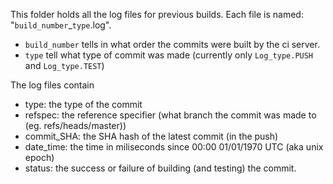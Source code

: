 This folder holds all the log files for previous builds. Each file is named:
"`build_number`_`type`.log".
* `build_number` tells in what order the commits were built by the ci server.
* `type` tell what type of commit was made (currently only `Log_type.PUSH` and `Log_type.TEST`)

The log files contain
* type: the type of the commit
* refspec: the reference specifier (what branch the commit was made to (eg. refs/heads/master))
* commit_SHA: the SHA hash of the latest commit (in the push)
* date_time: the time in miliseconds since 00:00 01/01/1970 UTC (aka unix epoch)
* status: the success or failure of building (and testing) the commit.